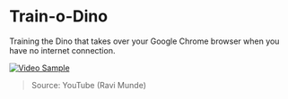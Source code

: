 # Train-o-Dino
Training the Dino that takes over your Google Chrome browser when you have no internet connection.

[![Video Sample](https://media.giphy.com/media/Ahh7X6z7jZSSl4veLf/giphy.gif)](http://www.youtube.com/watch?v=w1Rqf2oxcPU)
> Source: YouTube (Ravi Munde)
